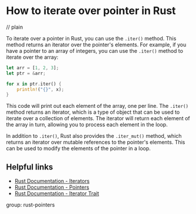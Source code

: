 # How to iterate over pointer in Rust
// plain

To iterate over a pointer in Rust, you can use the `.iter()` method. This method returns an iterator over the pointer's elements. For example, if you have a pointer to an array of integers, you can use the `.iter()` method to iterate over the array:
```rust
let arr = [1, 2, 3];
let ptr = &arr;

for x in ptr.iter() {
    println!("{}", x);
}
```
This code will print out each element of the array, one per line. The `.iter()` method returns an iterator, which is a type of object that can be used to iterate over a collection of elements. The iterator will return each element of the array in turn, allowing you to process each element in the loop.

In addition to `.iter()`, Rust also provides the `.iter_mut()` method, which returns an iterator over mutable references to the pointer's elements. This can be used to modify the elements of the pointer in a loop.

## Helpful links
- [Rust Documentation - Iterators](https://doc.rust-lang.org/std/iter/trait.Iterator.html)
- [Rust Documentation - Pointers](https://doc.rust-lang.org/book/ch19-01-pointers.html)
- [Rust Documentation - Iterator Trait](https://doc.rust-lang.org/std/iter/trait.Iterator.html)

group: rust-pointers